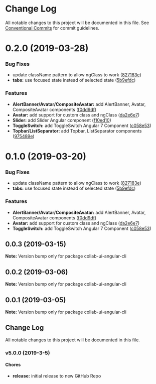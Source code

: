# Change Log

All notable changes to this project will be documented in this file.
See [Conventional Commits](https://conventionalcommits.org) for commit guidelines.

# 0.2.0 (2019-03-28)


### Bug Fixes

* update className pattern to allow ngClass to work ([827183e](https://github.com/collab-ui/collab-ui/commit/827183e))
* **tabs:** use focused state instead of selected state ([5b9efdc](https://github.com/collab-ui/collab-ui/commit/5b9efdc))


### Features

* **AlertBanner/Avatar/CompositeAvatar:** add AlertBanner, Avatar, CompositeAvatar components ([f0dd9df](https://github.com/collab-ui/collab-ui/commit/f0dd9df))
* **Avatar:** add support for custom class and ngClass ([da2e6e7](https://github.com/collab-ui/collab-ui/commit/da2e6e7))
* **Slider:** add Slider Angular component ([f10ed10](https://github.com/collab-ui/collab-ui/commit/f10ed10))
* **ToggleSwitch:** add ToggleSwitch Angular 7 Component ([c058e53](https://github.com/collab-ui/collab-ui/commit/c058e53))
* **Topbar/ListSeparator:** add Topbar, ListSeparator components ([975489e](https://github.com/collab-ui/collab-ui/commit/975489e))





# 0.1.0 (2019-03-20)


### Bug Fixes

* update className pattern to allow ngClass to work ([827183e](https://github.com/collab-ui/collab-ui/commit/827183e))
* **tabs:** use focused state instead of selected state ([5b9efdc](https://github.com/collab-ui/collab-ui/commit/5b9efdc))


### Features

* **AlertBanner/Avatar/CompositeAvatar:** add AlertBanner, Avatar, CompositeAvatar components ([f0dd9df](https://github.com/collab-ui/collab-ui/commit/f0dd9df))
* **Avatar:** add support for custom class and ngClass ([da2e6e7](https://github.com/collab-ui/collab-ui/commit/da2e6e7))
* **ToggleSwitch:** add ToggleSwitch Angular 7 Component ([c058e53](https://github.com/collab-ui/collab-ui/commit/c058e53))





## 0.0.3 (2019-03-15)

**Note:** Version bump only for package collab-ui-angular-cli





## 0.0.2 (2019-03-06)

**Note:** Version bump only for package collab-ui-angular-cli





## 0.0.1 (2019-03-05)

**Note:** Version bump only for package collab-ui-angular-cli





## Change Log
All notable changes to this project will be documented in this file.

### v5.0.0 (2019-3-5)

#### Chores

* **release:** initial release to new GitHub Repo
